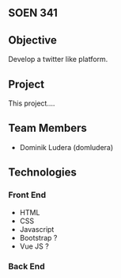## SOEN 341

## Objective

Develop a twitter like platform.

## Project

This project....

## Team Members

* Dominik Ludera (domludera)

## Technologies

### Front End
* HTML
* CSS
* Javascript
* Bootstrap ?
* Vue JS ?

### Back End
